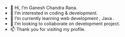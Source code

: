 - 👋 Hi, I’m Ganesh Chandra Rana.
- 👀 I’m interested in coding & development.
- 🌱 I’m currently learning web development , Java .
- 💞️ I’m looking to collaborate on development project.
- 📫 Thank you for visiting my profile.

<!---
TECHtalk-112/TECHtalk-112 is a ✨ special ✨ repository because its `README.md` (this file) appears on your GitHub profile.
You can click the Preview link to take a look at your changes.
--->
